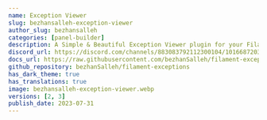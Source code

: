 ```yaml
---
name: Exception Viewer
slug: bezhansalleh-exception-viewer
author_slug: bezhansalleh
categories: [panel-builder]
description: A Simple & Beautiful Exception Viewer plugin for your Filament Panels.
discord_url: https://discord.com/channels/883083792112300104/1016687203704918047
docs_url: https://raw.githubusercontent.com/bezhanSalleh/filament-exceptions/main/README.md
github_repository: bezhanSalleh/filament-exceptions
has_dark_theme: true
has_translations: true
image: bezhansalleh-exception-viewer.webp
versions: [2, 3]
publish_date: 2023-07-31
---
```

